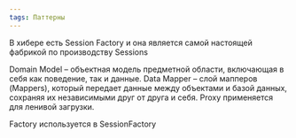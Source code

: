 ```yaml
---
tags: Паттерны
---
```

В хибере есть Session Factory и она является самой настоящей фабрикой по производству Sessions

Domain Model – объектная модель предметной области, включающая в себя как поведение, так и данные.
Data Mapper – слой мапперов (Mappers), который передает данные между объектами и базой данных, сохраняя их независимыми друг от друга и себя. Proxy применяется для ленивой загрузки.

Factory используется в SessionFactory
